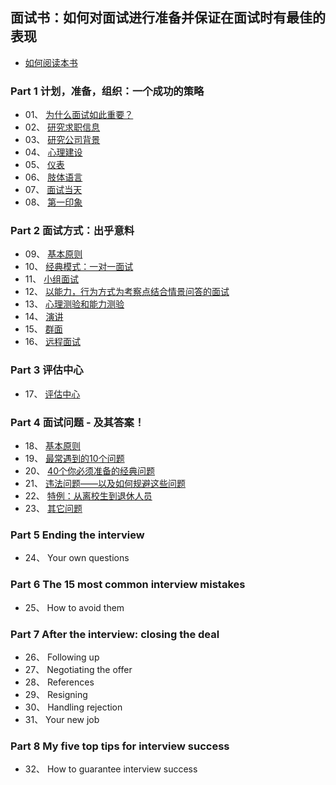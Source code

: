 ## 面试书：如何对面试进行准备并保证在面试时有最佳的表现

* [如何阅读本书](https://github.com/pwstrick/daily/blob/master/book/prepare/read.md)

### Part 1 计划，准备，组织：一个成功的策略
* 01、 [为什么面试如此重要？](https://github.com/pwstrick/daily/blob/master/book/prepare/1.md)
* 02、 [研究求职信息](https://github.com/pwstrick/daily/blob/master/book/prepare/2.md)
* 03、 [研究公司背景](https://github.com/pwstrick/daily/blob/master/book/prepare/3.md)
* 04、 [心理建设](https://github.com/pwstrick/daily/blob/master/book/prepare/4.md)
* 05、 [仪表](https://github.com/pwstrick/daily/blob/master/book/prepare/5.md)
* 06、 [肢体语言](https://github.com/pwstrick/daily/blob/master/book/prepare/6.md)
* 07、 [面试当天](https://github.com/pwstrick/daily/blob/master/book/prepare/7.md)
* 08、 [第一印象](https://github.com/pwstrick/daily/blob/master/book/prepare/8.md)

### Part 2 面试方式：出乎意料
* 09、 [基本原则](https://github.com/pwstrick/daily/blob/master/book/prepare/9.md)
* 10、 [经典模式：一对一面试](https://github.com/pwstrick/daily/blob/master/book/prepare/10.md)
* 11、 [小组面试](https://github.com/pwstrick/daily/blob/master/book/prepare/11.md)
* 12、 [以能力，行为方式为考察点结合情景问答的面试](https://github.com/pwstrick/daily/blob/master/book/prepare/12.md)
* 13、 [心理测验和能力测验](https://github.com/pwstrick/daily/blob/master/book/prepare/13.md)
* 14、 [演讲](https://github.com/pwstrick/daily/blob/master/book/prepare/14.md)
* 15、 [群面](https://github.com/pwstrick/daily/blob/master/book/prepare/15.md)
* 16、 [远程面试](https://github.com/pwstrick/daily/blob/master/book/prepare/16.md)

### Part 3 评估中心
* 17、 [评估中心](https://github.com/pwstrick/daily/blob/master/book/prepare/17.md)

### Part 4 面试问题 - 及其答案！
* 18、 [基本原则](https://github.com/pwstrick/daily/blob/master/book/prepare/18.md)
* 19、 [最常遇到的10个问题](https://github.com/pwstrick/daily/blob/master/book/prepare/19.md)
* 20、 [40个你必须准备的经典问题](https://github.com/pwstrick/daily/blob/master/book/prepare/20.md)
* 21、 [违法问题——以及如何规避这些问题](https://github.com/pwstrick/daily/blob/master/book/prepare/21.md)
* 22、 [特例：从离校生到退休人员](https://github.com/pwstrick/daily/blob/master/book/prepare/22.md)
* 23、 [其它问题](https://github.com/pwstrick/daily/blob/master/book/prepare/23.md)

### Part 5 Ending the interview
* 24、 Your own questions

### Part 6 The 15 most common interview mistakes
* 25、 How to avoid them

### Part 7 After the interview: closing the deal
* 26、 Following up
* 27、 Negotiating the offer
* 28、 References
* 29、 Resigning
* 30、 Handling rejection
* 31、 Your new job

### Part 8 My five top tips for interview success
* 32、 How to guarantee interview success